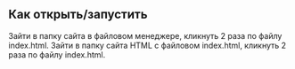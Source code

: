 
## Как открыть/запустить

Зайти в папку сайта в файловом менеджере, кликнуть 2 раза по файлу index.html.
Зайти в папку сайта HTML c  файловом index.html, кликнуть 2 раза по файлу index.html.
